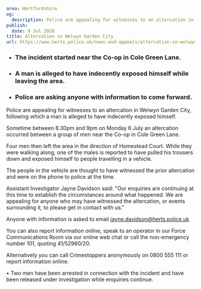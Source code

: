 ```yaml
area: Hertfordshire
og:
  description: Police are appealing for witnesses to an altercation in Welwyn Garden City, following which a man is alleged to have indecently exposed himself.
publish:
  date: 9 Jul 2020
title: Altercation in Welwyn Garden City
url: https://www.herts.police.uk/news-and-appeals/altercation-in-welwyn-garden-city-0332
```

* ### The incident started near the Co-op in Cole Green Lane.

 * ### A man is alleged to have indecently exposed himself while leaving the area.

 * ### Police are asking anyone with information to come forward.

Police are appealing for witnesses to an altercation in Welwyn Garden City, following which a man is alleged to have indecently exposed himself.

Sometime between 8.30pm and 9pm on Monday 6 July an altercation occurred between a group of men near the Co-op in Cole Green Lane.

Four men then left the area in the direction of Homestead Court. While they were walking along, one of the males is reported to have pulled his trousers down and exposed himself to people travelling in a vehicle.

The people in the vehicle are thought to have witnessed the prior altercation and were on the phone to police at the time.

Assistant Investigator Jayne Davidson said: "Our enquiries are continuing at this time to establish the circumstances around what happened. We are appealing for anyone who may have witnessed the altercation, or events surrounding it, to please get in contact with us."

Anyone with information is asked to email jayne.davidson@herts.police.uk

You can also report information online, speak to an operator in our Force Communications Room via our online web chat or call the non-emergency number 101, quoting 41/52980/20.

Alternatively you can call Crimestoppers anonymously on 0800 555 111 or report information online.

• Two men have been arrested in connection with the incident and have been released under investigation while enquiries continue.

